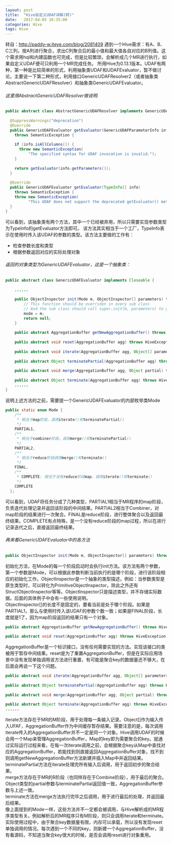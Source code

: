 ```yaml
---
layout: post
title:  "Hive自定义UDAF详解(转)"
date:   2017-04-05 16:35:00
categories: Hive
tags: Hive
---
```

转自：http://paddy-w.iteye.com/blog/2081409
遇到一个Hive需求：有A、B、C三列，按A列进行聚合，求出C列聚合后的最小值和最大值各自对应的B列值。这个需求用hql和内建函数也可完成，但是比较繁琐，会解析成几个MR进行执行，如果自定义UDAF便可只利用一个MR完成任务。
所用Hive为0.13.1版本。UDAF有两种，第一种是比较简单的形式，利用抽象类UDAF和UDAFEvaluator，暂不做讨论。主要说一下第二种形式，利用接口GenericUDAFResolver2（或者抽象类AbstractGenericUDAFResolver）和抽象类GenericUDAFEvaluator。
###### 这里用AbstractGenericUDAFResolver做说明.
``` java
public abstract class AbstractGenericUDAFResolver implements GenericUDAFResolver2 {  
  
  @SuppressWarnings("deprecation")  
  @Override  
  public GenericUDAFEvaluator getEvaluator(GenericUDAFParameterInfo info)  
    throws SemanticException {  
  
    if (info.isAllColumns()) {  
      throw new SemanticException(  
          "The specified syntax for UDAF invocation is invalid.");  
    }  
  
    return getEvaluator(info.getParameters());  
  }  
  
  @Override  
  public GenericUDAFEvaluator getEvaluator(TypeInfo[] info)   
    throws SemanticException {  
    throw new SemanticException(  
          "This UDAF does not support the deprecated getEvaluator() method.");  
  }  
}  

```
可以看到，该抽象类有两个方法，其中一个已经被弃用，所以只需要实现参数类型为TypeInfo的getEvaluator方法即可。 
该方法其实相当于一个工厂，TypeInfo表示在使用时传入该UDAF的参数的类型。该方法主要做的工作有：
* 检查参数长度和类型
* 根据参数返回对应的实际处理对象

###### 返回的对象类型为GenericUDAFEvaluator，这是一个抽象类： 
``` java
public abstract class GenericUDAFEvaluator implements Closeable {  
  
    ......  
  
    public ObjectInspector init(Mode m, ObjectInspector[] parameters) throws HiveException {  
        // This function should be overriden in every sub class  
        // And the sub class should call super.init(m, parameters) to get mode set.  
        mode = m;  
        return null;  
    }  
  
    public abstract AggregationBuffer getNewAggregationBuffer() throws HiveException;  
  
    public abstract void reset(AggregationBuffer agg) throws HiveException;  
  
    public abstract void iterate(AggregationBuffer agg, Object[] parameters) throws HiveException;  
  
    public abstract Object terminatePartial(AggregationBuffer agg) throws HiveException;  
  
    public abstract void merge(AggregationBuffer agg, Object partial) throws HiveException;  
  
    public abstract Object terminate(AggregationBuffer agg) throws HiveException;  
    ......  
}  
```
说明上述方法的之前，需要提一个GenericUDAFEvaluator的内部枚举类Mode 
``` java
public static enum Mode {  
    /** 
     * 相当于map阶段，调用iterate()和terminatePartial() 
     */  
    PARTIAL1,  
    /** 
     * 相当于combiner阶段，调用merge()和terminatePartial() 
     */  
    PARTIAL2,  
    /** 
     * 相当于reduce阶段调用merge()和terminate() 
     */  
    FINAL,  
    /** 
     * COMPLETE: 相当于没有reduce阶段map，调用iterate()和terminate() 
     */  
    COMPLETE  
  };  
```
可以看到，UDAF将任务分成了几种类型，PARTIAL1相当于MR程序的map阶段，负责迭代处理记录并返回该阶段的中间结果。PARTIAL2相当于Combiner，对map阶段的结果进行一次聚合。FINAL是reduce阶段，进行整体聚合以及返回最终结果。COMPLETE有点特殊，是一个没有reduce阶段的map过程，所以在进行记录迭代之后，直接返回最终结果。 
###### 再来看GenericUDAFEvaluator中的各方法
``` java
public ObjectInspector init(Mode m, ObjectInspector[] parameters) throws HiveException {...} 
```
初始化方法，在Mode的每一个阶段启动时会执行init方法。该方法有两个参数，第一个参数是Mode，可以根据此参数判断当前执行的是哪个阶段，进行该阶段相应的初始化工作。ObjectInspector是一个抽象的类型描述，例如：当参数类型是原生类型时，可以转化为PrimitiveObjectInspector，除此之外还有StructObjectInspector等等。ObjectInspector只是描述类型，并不存储实际数据。后面的具体例子中会有一些使用说明。 
<br>ObjectInspector[]的长度不是固定的，要看当前是处于哪个阶段。如果是PARTIAL1，那么与使用时传入该UDAF的参数个数一致；如果是FINAL阶段，长度就是1了，因为map阶段返回的结果只有一个对象。
``` java
public abstract AggregationBuffer getNewAggregationBuffer() throws HiveException;  
  
public abstract void reset(AggregationBuffer agg) throws HiveException;
```
AggregationBuffer是一个标识接口，没有任何需要实现的方法。实现该接口的类被用于暂存中间结果。reset是为了重置AggregationBuffer，但是在实际应用场景中没有发现单独调用该方法进行重置，有可能是聚合key的数据量还不够大，在后面会再说一下这个问题。 
``` java
public abstract void iterate(AggregationBuffer agg, Object[] parameters) throws HiveException;  
  
public abstract Object terminatePartial(AggregationBuffer agg) throws HiveException;  
  
public abstract void merge(AggregationBuffer agg, Object partial) throws HiveException;  
  
public abstract Object terminate(AggregationBuffer agg) throws HiveException;  
......  
```
iterate方法存在于MR的M阶段，用于处理每一条输入记录。Object[]作为输入传入UFAF，AggregationBuffer作为中间缓存暂存结果。需要注意的是，每次调用iterate传入的AggregationBuffer并不一定是同一个对象。Hive调用UDAF的时候会用一个Map来管理AggregationBuffer，Map的key即为需要聚合的key。就通过实际运行过程来看，在每一次iterate调用之前，会根据聚合key从Map中查找对应的AggregationBuffer，若能找到则直接返回AggregationBuffer对象，找不到则调用getNewAggregationBuffer方法新建并插入Map中并返回结果。 
<br>terminatePartial方法在iterate处理完所有输入后调用，用于返回初步的聚合结果。 
<br>merge方法存在于MR的R阶段（也同样存在于Combine阶段），用于最后的聚合。Object类型的partial参数与terminatePartial返回值一致，AggregationBuffer参数与上述一致。 
<br>terminate方法在merge方法执行完毕之后调用，用于进行最后的处理，并返回最后结果。 
<br>像上面提到的Mode一样，这些方法并不一定都会被调用，与Hive解析成的MR程序类型有关。例如解析后的MR程序只有M阶段，则只会调用iterate和terminate。实际使用过程中，由于聚合key数据量有限，内存可以承载，所以没有发现reset单独调用的情况。每次遇到一个不同的key，则新建一个AggregationBuffer，没有看源码，不知道当聚合key很大的时候，是否会调用reset进行对象重用。
